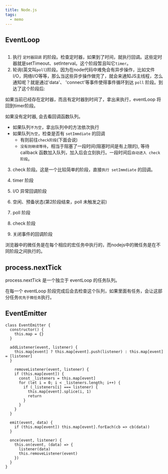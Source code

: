 ```yaml
---
title: Node.js
tags: 
  - memo
---
```


## EventLoop

<img :src="$withBase('/node/event-loop.png')"/>

1. 执行 `定时器回调` 的阶段。检查定时器，如果到了时间，就执行回调。这些定时器就是setTimeout、setInterval。这个阶段暂且叫它`timer`。
2. 轮询(英文叫`poll`)阶段。因为在node代码中难免会有异步操作，比如文件I/O，网络I/O等等，那么当这些异步操作做完了，就会来通知JS主线程，怎么通知呢？就是通过'data'、 'connect'等事件使得事件循环到达 `poll` 阶段。到达了这个阶段后:

如果当前已经存在定时器，而且有定时器到时间了，拿出来执行，eventLoop 将回到timer阶段。

如果没有定时器, 会去看回调函数队列。

- 如果队列`不为空`，拿出队列中的方法依次执行
- 如果队列`为空`，检查是否有 `setImmdiate` 的回调
    - 有则前往`check阶段`(下面会说)
    - `没有则继续等待`，相当于阻塞了一段时间(阻塞时间是有上限的), 等待 callback 函数加入队列，加入后会立刻执行。一段时间后`自动进入 check 阶段`。

3. check 阶段。这是一个比较简单的阶段，直接`执行 setImmdiate` 的回调。

1. timer 阶段
2. I/O 异常回调阶段
3. 空闲、预备状态(第2阶段结束，poll 未触发之前)
4. poll 阶段
5. check 阶段
6. 关闭事件的回调阶段

浏览器中的微任务是在每个相应的宏任务中执行的，而nodejs中的微任务是在不同阶段之间执行的。

## process.nextTick

process.nextTick 是一个独立于 eventLoop 的任务队列。

在每一个 eventLoop 阶段完成后会去检查这个队列，如果里面有任务，会让这部分任务`优先于微任务`执行。

## EventEmitter

    class EventEmitter {
      constructor() {
        this.map = {}
      }
    
      addListener(event, listener) {
        this.map[event] ? this.map[event].push(listener) : this.map[event] = [listener]
      }
    
    	removeListener(event, listener) {
        if (this.map[event]) {
          const _listeners = this.map[event]
          for (let i = 0; i < _listeners.length; i++) {
            if (_listeners[i] === listener) {
              this.map[event].splice(i, 1)
              return
            }
          }
        }
      }
    
      emit(event, data) {
        if (this.map[event]) this.map[event].forEach(cb => cb(data))
      }
    
      once(event, listener) {
        this.on(event, (data) => {
          listener(data)
          this.removeListener(event)
        })
      }
    }